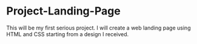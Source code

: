 # Project-Landing-Page

This will be my first serious project. I will create a web landing page using HTML and CSS starting from a design I received.

